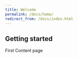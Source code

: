 ```yaml
---
title: Welcome
permalink: /docs/home/
redirect_from: /docs/index.html
---
```


## Getting started

First Content page